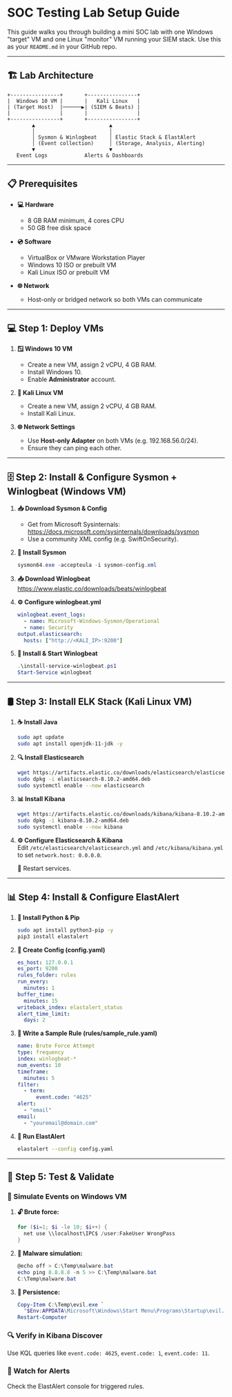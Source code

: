 # SOC Testing Lab Setup Guide

This guide walks you through building a mini SOC lab with one Windows "target" VM and one Linux "monitor" VM running your SIEM stack. Use this as your `README.md` in your GitHub repo.

---

## 🏗️ Lab Architecture

```
+----------------+       +----------------+
|  Windows 10 VM |       |   Kali Linux   |
| (Target Host)  |──────▶| (SIEM & Beats) |
|                |       |                |
+----------------+       +----------------+
        ▲                        ▲
        │                        │
        │ Sysmon & Winlogbeat    │ Elastic Stack & ElastAlert
        │ (Event collection)     │ (Storage, Analysis, Alerting)
        ▼                        ▼
   Event Logs            Alerts & Dashboards
```

---

## 📋 Prerequisites

- **💻 Hardware**  
  - 8 GB RAM minimum, 4 cores CPU  
  - 50 GB free disk space  

- **💿 Software**  
  - VirtualBox or VMware Workstation Player  
  - Windows 10 ISO or prebuilt VM  
  - Kali Linux ISO or prebuilt VM  

- **🌐 Network**  
  - Host-only or bridged network so both VMs can communicate  

---

## 💻 Step 1: Deploy VMs

1. **🪟 Windows 10 VM**  
   - Create a new VM, assign 2 vCPU, 4 GB RAM.  
   - Install Windows 10.  
   - Enable **Administrator** account.  

2. **🐉 Kali Linux VM**  
   - Create a new VM, assign 2 vCPU, 4 GB RAM.  
   - Install Kali Linux.  

3. **🌐 Network Settings**  
   - Use **Host-only Adapter** on both VMs (e.g. 192.168.56.0/24).  
   - Ensure they can ping each other.

---

## 🗄️ Step 2: Install & Configure Sysmon + Winlogbeat (Windows VM)

1. **📥 Download Sysmon & Config**  
   - Get from Microsoft Sysinternals:  
     https://docs.microsoft.com/sysinternals/downloads/sysmon  
   - Use a community XML config (e.g. SwiftOnSecurity).  

2. **🔧 Install Sysmon**  
   ```powershell
   sysmon64.exe -accepteula -i sysmon-config.xml
   ```

3. **📥 Download Winlogbeat**  
   https://www.elastic.co/downloads/beats/winlogbeat

4. **⚙️ Configure winlogbeat.yml**  
   ```yaml
   winlogbeat.event_logs:
     - name: Microsoft-Windows-Sysmon/Operational
     - name: Security
   output.elasticsearch:
     hosts: ["http://<KALI_IP>:9200"]
   ```

5. **🚀 Install & Start Winlogbeat**  
   ```powershell
   .\install-service-winlogbeat.ps1
   Start-Service winlogbeat
   ```

---

## 🛢️ Step 3: Install ELK Stack (Kali Linux VM)

1. **☕ Install Java**  
   ```bash
   sudo apt update
   sudo apt install openjdk-11-jdk -y
   ```

2. **🔍 Install Elasticsearch**  
   ```bash
   wget https://artifacts.elastic.co/downloads/elasticsearch/elasticsearch-8.10.2-amd64.deb
   sudo dpkg -i elasticsearch-8.10.2-amd64.deb
   sudo systemctl enable --now elasticsearch
   ```

3. **📊 Install Kibana**  
   ```bash
   wget https://artifacts.elastic.co/downloads/kibana/kibana-8.10.2-amd64.deb
   sudo dpkg -i kibana-8.10.2-amd64.deb
   sudo systemctl enable --now kibana
   ```

4. **⚙️ Configure Elasticsearch & Kibana**  
   Edit `/etc/elasticsearch/elasticsearch.yml` and `/etc/kibana/kibana.yml` to set `network.host: 0.0.0.0`.
   
   🔄 Restart services.

---

## 📊 Step 4: Install & Configure ElastAlert

1. **🐍 Install Python & Pip**  
   ```bash
   sudo apt install python3-pip -y
   pip3 install elastalert
   ```

2. **📝 Create Config (config.yaml)**  
   ```yaml
   es_host: 127.0.0.1
   es_port: 9200
   rules_folder: rules
   run_every:
     minutes: 1
   buffer_time:
     minutes: 15
   writeback_index: elastalert_status
   alert_time_limit:
     days: 2
   ```

3. **📏 Write a Sample Rule (rules/sample_rule.yaml)**  
   ```yaml
   name: Brute Force Attempt
   type: frequency
   index: winlogbeat-*
   num_events: 10
   timeframe:
     minutes: 5
   filter:
     - term:
         event.code: "4625"
   alert:
     - "email"
   email:
     - "youremail@domain.com"
   ```

4. **🚀 Run ElastAlert**  
   ```bash
   elastalert --config config.yaml
   ```

---

## 📖 Step 5: Test & Validate

### 🎯 Simulate Events on Windows VM

1. **🔓 Brute force:**  
   ```powershell
   for ($i=1; $i -le 10; $i++) {
     net use \\localhost\IPC$ /user:FakeUser WrongPass
   }
   ```

2. **🦠 Malware simulation:**  
   ```powershell
   @echo off > C:\Temp\malware.bat
   echo ping 8.8.8.8 -n 5 >> C:\Temp\malware.bat
   C:\Temp\malware.bat
   ```

3. **🔄 Persistence:**  
   ```powershell
   Copy-Item C:\Temp\evil.exe `
     "$Env:APPDATA\Microsoft\Windows\Start Menu\Programs\Startup\evil.exe"
   Restart-Computer
   ```

### 🔍 Verify in Kibana Discover

Use KQL queries like `event.code: 4625`, `event.code: 1`, `event.code: 11`.

### 🚨 Watch for Alerts

Check the ElastAlert console for triggered rules.
